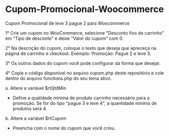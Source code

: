 # Cupom-Promocional-Woocommerce
Cupom Promocional de leve 3 pague 2 para Woocommerce

1° Crie um cupom no WooCommerce, selecione "Desconto fixo de carrinho" em "Tipo de desconto" e deixe "Valor do cupom" com 0.

2° Na descrição do cupom, coloque o texto que deseja que apreceça na página de carrinho e ckeckout. Exemplo: Promoção: Pague 2 e leve 3.

3° Os outros dados do cupom você pode configurar da forma que desejar.

4° Copie o código disponível no arquivo cupom.php deste repositório e cole dentro do arquivo functions.php do seu tema ativo.

a. Altere a variável $rtQtdMin
- Define a quatidade mínima de produto carrinho necessário para a promoção. Se for do tipo "pague 3 e leve 4", a quantidade mínima de produtos será 4.

b. Altere a variável $rtCupom
- Preencha com o nome do cupom que você criou.
